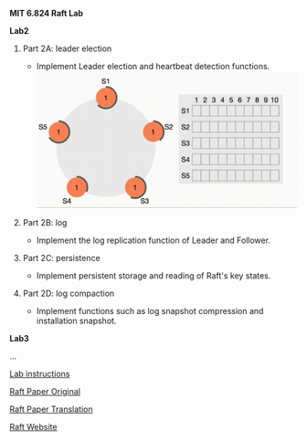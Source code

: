**MIT 6.824 Raft Lab**

**Lab2**
1. Part 2A: leader election
   * Implement Leader election and heartbeat detection functions.
     ![](docs/raft_overview.gif)
2. Part 2B: log
   * Implement the log replication function of Leader and Follower.
3. Part 2C: persistence
   * Implement persistent storage and reading of Raft's key states.

4. Part 2D: log compaction
   * Implement functions such as log snapshot compression and installation snapshot.

**Lab3**

...

[Lab instructions](http://nil.csail.mit.edu/6.824/2022/labs/lab-raft.html)

[Raft Paper Original](http://nil.csail.mit.edu/6.824/2022/papers/raft-extended.pdf)

[Raft Paper Translation](https://github.com/maemual/raft-zh_cn/blob/master/raft-zh_cn.md)

[Raft Website](https://raft.github.io/)